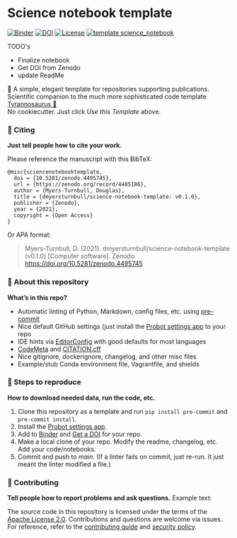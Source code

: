 # Science notebook template

[![Binder](https://mybinder.org/badge_logo.svg)](https://mybinder.org/v2/gh/FrankKr/InaccuraciesMeteorologyCongestionManagement/HEAD)
[![DOI](https://zenodo.org/badge/335203974.svg)](https://zenodo.org/badge/latestdoi/335203974)
[![License](https://img.shields.io/badge/License-Apache%202.0-blue.svg)](https://opensource.org/licenses/Apache-2.0)
[![template science_notebook](https://img.shields.io/badge/template-science_notebook-990099.svg)](https://github.com/dmyersturnbull/science-notebook-template)

TODO's
- Finalize notebook
- Get DOI from Zenodo
- update ReadMe



🧪 A simple, elegant template for repositories supporting publications.  
Scientific companion to the much more sophisticated code template [Tyrannosaurus 🦖](https://github.com/dmyersturnbull/tyrannosaurus)  
No cookiecutter. Just click _Use this Template_ above.

### 👋 Citing

**Just tell people how to cite your work.**

Please reference the manuscript with this BibTeX:

```
@misc{sciencenotebooktemplate,
  doi = {10.5281/zenodo.4495745},
  url = {https://zenodo.org/record/4485186},
  author = {Myers-Turnbull, Douglas},
  title = {dmyersturnbull/science-notebook-template: v0.1.0},
  publisher = {Zenodo},
  year = {2021},
  copyright = {Open Access}
}
```

Or APA format:

> Myers-Turnbull, D. (2021). dmyersturnbull/science-notebook-template (v0.1.0) [Computer software]. Zenodo. https://doi.org/10.5281/zenodo.4495745

### 🎁 About this repository

**What’s in this repo?**

- Automatic linting of Python, Markdown, config files, etc. using [pre-commit](https://pre-commit.com/)
- Nice default GitHub settings (just install the [Probot settings app](https://github.com/apps/settings) to your repo
- IDE hints via [EditorConfig](https://editorconfig.org/) with good defaults for most languages
- [CodeMeta](https://codemeta.github.io/user-guide/) and [CITATION.cff](https://citation-file-format.github.io/)
- Nice gitignore, dockerignore, changelog, and other misc files
- Example/stub Conda environment file, Vagrantfile, and shields

### 📜 Steps to reproduce

**How to download needed data, run the code, etc.**

1. Clone this repository as a template and run `pip install pre-commit` and `pre-commit install`.
2. Install the [Probot settings app](https://github.com/apps/settings).
3. Add to [Binder](https://mybinder.org/) and [Get a DOI](https://guides.github.com/activities/citable-code/) for your repo.
4. Make a local clone of your repo. Modify the readme, changelog, etc. Add your code/notebooks.
5. Commit and push to _main_. (If a linter fails on commit, just re-run. It just meant the linter modified a file.)

### 🍁 Contributing

**Tell people how to report problems and ask questions.**
Example text:

The source code in this repository is licensed under the terms of the [Apache License 2.0](https://spdx.org/licenses/Apache-2.0.html).
Contributions and questions are welcome via issues.
For reference, refer to the [contributing guide](https://github.com/dmyersturnbull/science-notebook-template/blob/main/CONTRIBUTING.md)
and [security policy](https://github.com/dmyersturnbull/science-notebook-template/blob/main/SECURITY.md).
